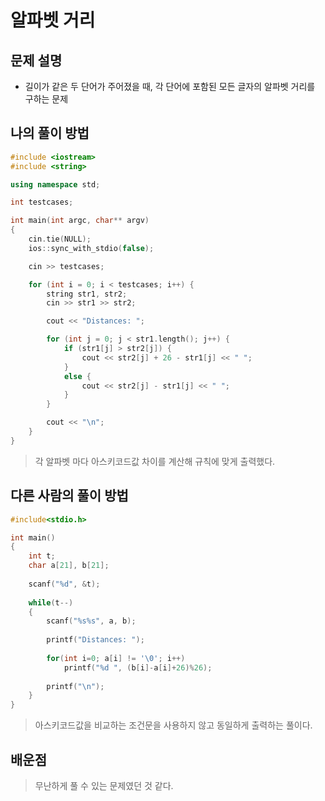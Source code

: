 # 알파벳 거리

## 문제 설명

* 길이가 같은 두 단어가 주어졌을 때, 각 단어에 포함된 모든 글자의 알파벳 거리를 구하는 문제

## 나의 풀이 방법

```c++
#include <iostream>
#include <string>

using namespace std;

int testcases;

int main(int argc, char** argv)
{
	cin.tie(NULL);
	ios::sync_with_stdio(false);

	cin >> testcases;

	for (int i = 0; i < testcases; i++) {
		string str1, str2;
		cin >> str1 >> str2;

		cout << "Distances: ";

		for (int j = 0; j < str1.length(); j++) {
			if (str1[j] > str2[j]) {
				cout << str2[j] + 26 - str1[j] << " ";
			}
			else {
				cout << str2[j] - str1[j] << " ";
			}		
		}

		cout << "\n";
	}
}
```

> 각 알파벳 마다 아스키코드값 차이를 계산해 규칙에 맞게 출력했다.  

## 다른 사람의 풀이 방법

```c++
#include<stdio.h>

int main()
{
    int t;
    char a[21], b[21];
    
    scanf("%d", &t);
    
    while(t--)
    {
        scanf("%s%s", a, b);
        
        printf("Distances: ");
        
        for(int i=0; a[i] != '\0'; i++)
            printf("%d ", (b[i]-a[i]+26)%26);
        
        printf("\n");
    }
}
```

> 아스키코드값을 비교하는 조건문을 사용하지 않고 동일하게 출력하는 풀이다.  

## 배운점

> 무난하게 풀 수 있는 문제였던 것 같다.  